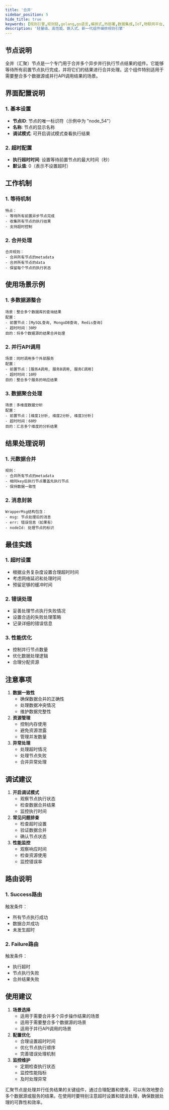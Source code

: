 ```yaml
---
title: '合并'
sidebar_position: 5
hide_title: true
keywords: [规则引擎,规则链,golang,go语言,编排式,热部署,数据集成,IoT,物联网平台,组件化,流程自动化,自动化引擎,应用集成,事件框架]
description: '轻量级、高性能、嵌入式、新一代组件编排规则引擎'
---
```



## 节点说明

全并（汇聚）节点是一个专门用于合并多个异步并行执行节点结果的组件。它能够等待所有前置节点执行完成，并将它们的结果进行合并处理。这个组件特别适用于需要整合多个数据源或并行API调用结果的场景。

## 界面配置说明

### 1. 基本设置

- **节点ID**: 节点的唯一标识符（示例中为 "node_54"）
- **名称**: 节点的显示名称
- **调试模式**: 可开启调试模式查看执行结果

### 2. 超时配置

- **执行超时时间**: 设置等待前置节点的最大时间（秒）
- **默认值**: 0（表示不设置超时）

## 工作机制

### 1. 等待机制

```
特点：
- 等待所有前置异步节点完成
- 收集所有节点的执行结果
- 支持超时控制
```

### 2. 合并处理

```
合并规则：
- 合并所有节点的metadata
- 合并所有节点的data
- 保留每个节点的执行状态
```

## 使用场景示例

### 1. 多数据源整合

```
场景：整合多个数据库的查询结果
配置：
- 前置节点：[MySQL查询, MongoDB查询, Redis查询]
- 超时时间：30秒
目的：将多个数据源的结果合并处理
```

### 2. 并行API调用

```
场景：同时调用多个外部服务
配置：
- 前置节点：[服务A调用, 服务B调用, 服务C调用]
- 超时时间：10秒
目的：整合多个服务的响应结果
```

### 3. 数据聚合处理

```
场景：多维度数据分析
配置：
- 前置节点：[维度1分析, 维度2分析, 维度3分析]
- 超时时间：60秒
目的：汇总多个维度的分析结果
```

## 结果处理说明

### 1. 元数据合并

```
规则：
- 合并所有节点的metadata
- 相同key后执行节点覆盖先执行节点
- 保持数据一致性
```

### 2. 消息封装

```
WrapperMsg结构包含：
- msg: 节点处理后的消息
- err: 错误信息（如果有）
- nodeId: 处理节点的标识
```

## 最佳实践

### 1. 超时设置

- 根据业务复杂度设置合理超时时间
- 考虑网络延迟和处理时间
- 预留足够的缓冲时间

### 2. 错误处理

- 妥善处理节点执行失败情况
- 设置合适的失败处理策略
- 记录详细的错误信息

### 3. 性能优化

- 控制并行节点数量
- 优化数据处理逻辑
- 合理分配资源

## 注意事项

1. **数据一致性**
    - 确保数据合并的正确性
    - 处理数据冲突情况
    - 维护数据完整性
2. **资源管理**
    - 控制内存使用
    - 避免资源泄露
    - 管理并发数量
3. **异常处理**
    - 处理超时情况
    - 处理节点失败
    - 合并异常处理

## 调试建议

1. **开启调试模式**
    - 观察节点执行状态
    - 检查数据合并结果
    - 监控执行时间
2. **常见问题排查**
    - 检查超时设置
    - 验证数据合并
    - 确认节点状态
3. **性能监控**
    - 观察响应时间
    - 检查资源使用
    - 监控错误率

## 路由说明

### 1. Success路由

触发条件：

- 所有节点执行成功
- 数据合并成功
- 未发生超时

### 2. Failure路由

触发条件：

- 执行超时
- 节点执行失败
- 合并结果失败

## 使用建议

1. **场景选择**
    - 适用于需要合并多个异步操作结果的场景
    - 适用于需要整合多个数据源的场景
    - 适用于并行API调用的场景
2. **配置优化**
    - 合理设置超时时间
    - 优化节点执行顺序
    - 完善错误处理机制
3. **监控维护**
    - 定期检查执行状态
    - 监控性能指标
    - 及时处理异常

汇聚节点是处理并行任务结果的关键组件，通过合理配置和使用，可以有效地整合多个数据源或服务的结果。在使用时要特别注意超时设置和错误处理，确保数据处理的可靠性和效率。
